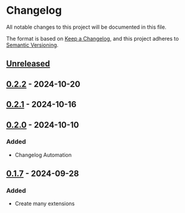 # Changelog

All notable changes to this project will be documented in this file.

The format is based on [Keep a Changelog](https://keepachangelog.com/en/1.1.0/),
and this project adheres to [Semantic Versioning](https://semver.org/spec/v2.0.0.html).

## [Unreleased]

## [0.2.2] - 2024-10-20

## [0.2.1] - 2024-10-16

## [0.2.0] - 2024-10-10

### Added

- Changelog Automation

## [0.1.7] - 2024-09-28

### Added

- Create many extensions

[Unreleased]: https://github.com/TJC-Tools/TJC.VersionExtensions/compare/v0.2.2...HEAD

[0.2.2]: https://github.com/TJC-Tools/TJC.VersionExtensions/compare/v0.2.1...v0.2.2

[0.2.1]: https://github.com/TJC-Tools/TJC.VersionExtensions/compare/v0.2.0...v0.2.1

[0.2.0]: https://github.com/TJC-Tools/TJC.VersionExtensions/compare/v0.1.7...v0.2.0

[0.1.7]: https://github.com/TJC-Tools/TJC.VersionExtensions/releases/tag/v0.1.7
